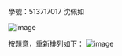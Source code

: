 學號：513717017 沈佩如

![image](https://github.com/user-attachments/assets/9c319c1f-3fe4-40f0-96f7-cf9b37063797)

按題意，重新排列如下：
![image](https://github.com/user-attachments/assets/d0c8bad6-fa91-4093-b690-7e138aa6f063)

